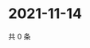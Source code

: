 # 2021-11-14

共 0 条

<!-- BEGIN WEIBO -->
<!-- 最后更新时间 Sun Nov 14 2021 02:15:46 GMT+0800 (China Standard Time) -->

<!-- END WEIBO -->
